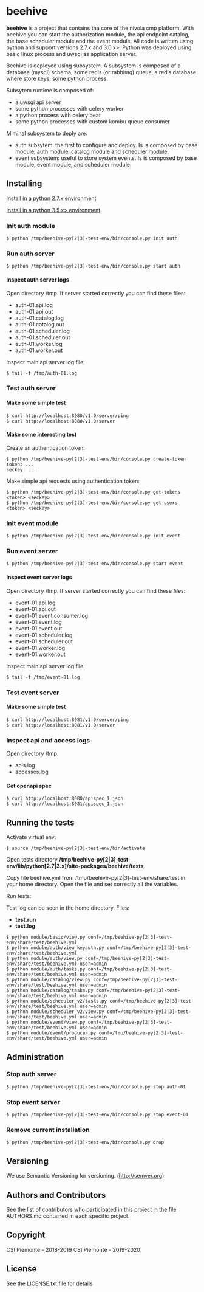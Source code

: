 # beehive
__beehive__ is a project that contains tha core of the nivola cmp platform. With beehive you can start the authorization
module, the api endpoint catalog, the base scheduler module and the event module.
All code is written using python and support versions 2.7.x and 3.6.x>. Python was deployed using basic linux process
and uwsgi as application server.

Beehive is deployed using subsystem. A subsystem is composed of a database (mysql) schema, some redis (or rabbimq) queue,
a redis database where store keys, some python process.

Subsytem runtime is composed of:

- a uwsgi api server
- some python processes with celery worker
- a python process with celery beat
- some python processes with custom kombu queue consumer

Miminal subsystem to deply are:

- auth subsytem: the first to configure anc deploy. Is is composed by base module, auth module, catalog module and 
  scheduler module.
- event subsystem: useful to store system events. Is is composed by base module, event module, and scheduler module.

## Installing

[Install in a python 2.7.x environment](PY2-INSTALL.md)

[Install in a python 3.5.x> environment](PY3-INSTALL.md)

### Init auth module

```
$ python /tmp/beehive-py[2|3]-test-env/bin/console.py init auth
```

### Run auth server

```
$ python /tmp/beehive-py[2|3]-test-env/bin/console.py start auth
```

#### Inspect auth server logs

Open directory /tmp. If server started correctly you can find these files:

- auth-01.api.log
- auth-01.api.out
- auth-01.catalog.log  
- auth-01.catalog.out  
- auth-01.scheduler.log
- auth-01.scheduler.out
- auth-01.worker.log
- auth-01.worker.out

Inspect main api server log file:

```
$ tail -f /tmp/auth-01.log
```

### Test auth server

#### Make some simple test

```
$ curl http://localhost:8080/v1.0/server/ping
$ curl http://localhost:8080/v1.0/server
```

#### Make some interesting test

Create an authentication token:

```
$ python /tmp/beehive-py[2|3]-test-env/bin/console.py create-token
token: ...
seckey: ...
```

Make simple api requests using authentication token:

```
$ python /tmp/beehive-py[2|3]-test-env/bin/console.py get-tokens <token> <seckey>
$ python /tmp/beehive-py[2|3]-test-env/bin/console.py get-users <token> <seckey>
```

### Init event module

```
$ python /tmp/beehive-py[2|3]-test-env/bin/console.py init event
```

### Run event server

```
$ python /tmp/beehive-py[2|3]-test-env/bin/console.py start event
```

#### Inspect event server logs

Open directory /tmp. If server started correctly you can find these files:

- event-01.api.log
- event-01.api.out
- event-01.event.consumer.log  
- event-01.event.log
- event-01.event.out
- event-01.scheduler.log
- event-01.scheduler.out
- event-01.worker.log
- event-01.worker.out

Inspect main api server log file:

```
$ tail -f /tmp/event-01.log
```

### Test event server

#### Make some simple test

```
$ curl http://localhost:8081/v1.0/server/ping
$ curl http://localhost:8081/v1.0/server
```

### Inspect api and access logs

Open directory /tmp.

- apis.log
- accesses.log

#### Get openapi spec

```
$ curl http://localhost:8080/apispec_1.json
$ curl http://localhost:8081/apispec_1.json
```

## Running the tests
Activate virtual env:

```
$ source /tmp/beehive-py[2|3]-test-env/bin/activate
```

Open tests directory __/tmp/beehive-py[2|3]-test-env/lib/python[2.7|3.x]/site-packages/beehive/tests__

Copy file beehive.yml from /tmp/beehive-py[2|3]-test-env/share/test in your home directory. Open the file and set 
  correctly all the <BLANK> variables.

Run tests:

Test log can be seen in the home directory. 
Files: 
- __test.run__ 
- __test.log__

```
$ python module/basic/view.py conf=/tmp/beehive-py[2|3]-test-env/share/test/beehive.yml
$ python module/auth/view_keyauth.py conf=/tmp/beehive-py[2|3]-test-env/share/test/beehive.yml
$ python module/auth/view.py conf=/tmp/beehive-py[2|3]-test-env/share/test/beehive.yml user=admin
$ python module/auth/tasks.py conf=/tmp/beehive-py[2|3]-test-env/share/test/beehive.yml user=admin
$ python module/catalog/view.py conf=/tmp/beehive-py[2|3]-test-env/share/test/beehive.yml user=admin
$ python module/catalog/tasks.py conf=/tmp/beehive-py[2|3]-test-env/share/test/beehive.yml user=admin
$ python module/scheduler_v2/tasks.py conf=/tmp/beehive-py[2|3]-test-env/share/test/beehive.yml user=admin
$ python module/scheduler_v2/view.py conf=/tmp/beehive-py[2|3]-test-env/share/test/beehive.yml user=admin
$ python module/event/view.py conf=/tmp/beehive-py[2|3]-test-env/share/test/beehive.yml user=admin
$ python module/event/producer.py conf=/tmp/beehive-py[2|3]-test-env/share/test/beehive.yml user=admin
```

## Administration

### Stop auth server

```
$ python /tmp/beehive-py[2|3]-test-env/bin/console.py stop auth-01
```

### Stop event server

```
$ python /tmp/beehive-py[2|3]-test-env/bin/console.py stop event-01
```

### Remove current installation

```
$ python /tmp/beehive-py[2|3]-test-env/bin/console.py drop
```

## Versioning
We use Semantic Versioning for versioning. (http://semver.org)

## Authors and Contributors
See the list of contributors who participated in this project in the file AUTHORS.md contained in each specific project.

## Copyright
CSI Piemonte - 2018-2019
CSI Piemonte - 2019-2020

## License
See the LICENSE.txt file for details
